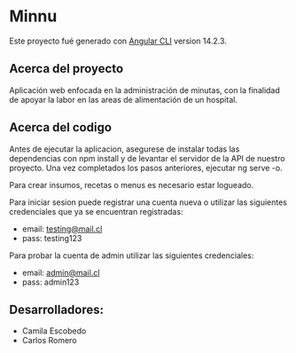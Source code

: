 # Minnu

Este proyecto fué generado con [Angular CLI](https://github.com/angular/angular-cli) version 14.2.3.

## Acerca del proyecto

Aplicación web enfocada en la administración de minutas, con la finalidad de apoyar la labor en las areas de alimentación de un hospital.

## Acerca del codigo
Antes de ejecutar la aplicacion, asegurese de instalar todas las dependencias con npm install y de levantar el servidor de la API de nuestro proyecto.
Una vez completados los pasos anteriores, ejecutar ng serve -o.

Para crear insumos, recetas o menus es necesario estar logueado.

Para iniciar sesion puede registrar una cuenta nueva o utilizar las siguientes credenciales que ya se encuentran registradas:
- email: testing@mail.cl
- pass: testing123

Para probar la cuenta de admin utilizar las siguientes credenciales:
- email: admin@mail.cl
- pass: admin123

## Desarrolladores:
- Camila Escobedo
- Carlos Romero




